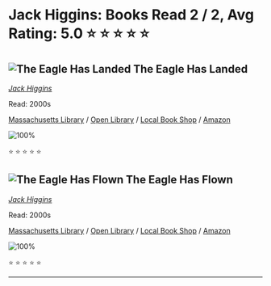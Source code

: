# Jack Higgins:  Books Read 2 / 2, Avg Rating: 5.0 :star: :star: :star: :star: :star:

## ![The Eagle Has Landed](https://covers.openlibrary.org/b/id/271801-M.jpg) The Eagle Has Landed
*[Jack Higgins](../authors/JackHiggins)*

Read: 2000s

[Massachusetts Library](https://library.minlib.net/search/i=9780175567676) / [Open Library](https://openlibrary.org/isbn/9780175567676) / [Local Book Shop](https://bookshop.org/book/9780175567676) / [Amazon](https://amazon.com/dp/0002212080)

![100%](https://geps.dev/progress/100) 

:star: :star: :star: :star: :star:

## ![The Eagle Has Flown](https://covers.openlibrary.org/b/id/10558586-M.jpg) The Eagle Has Flown
*[Jack Higgins](../authors/JackHiggins)*

Read: 2000s

[Massachusetts Library](https://library.minlib.net/search/i=9780671724580) / [Open Library](https://openlibrary.org/isbn/9780671724580) / [Local Book Shop](https://bookshop.org/book/9780671724580) / [Amazon](https://amazon.com/dp/1855920123)

![100%](https://geps.dev/progress/100) 

:star: :star: :star: :star: :star:

---
